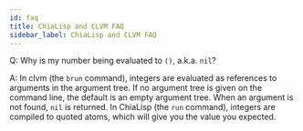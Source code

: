```yaml
---
id: faq
title: ChiaLisp and CLVM FAQ
sidebar_label: ChiaLisp and CLVM FAQ
---
```


Q: Why is my number being evaluated to `()`, a.k.a. `nil`?

A: In clvm (the `brun` command), integers are evaluated as references to arguments in the argument tree.
If no argument tree is given on the command line, the default is an empty argument tree. When an argument is not found, `nil` is returned. 
In ChiaLisp (the `run` command), integers are compiled to quoted atoms, which will give you the value you expected.

